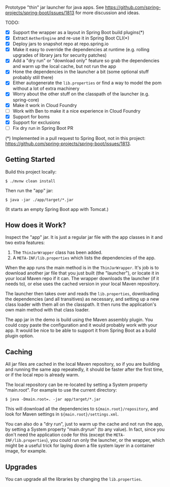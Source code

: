Prototype "thin" jar launcher for java apps. See https://github.com/spring-projects/spring-boot/issues/1813 for more discussion and ideas.

TODO:

* [X] Support the wrapper as a layout in Spring Boot build plugins(*)
* [X] Extract `AetherEngine` and re-use it in Spring Boot CLI(*)
* [X] Deploy jars to snapshot repo at repo.spring.io
* [X] Make it easy to override the dependencies at runtime (e.g. rolling upgrades of library jars for security patches)
* [X] Add a "dry run" or "download only" feature so grab the dependencies and warm up the local cache, but not run the app
* [X] Hone the dependencies in the launcher a bit (some optional stuff probably still there)
* [X] Either autogenerate the `lib.properties` or find a way to model the pom without a lot of extra machinery
* [X] Worry about the other stuff on the classpath of the launcher (e.g. spring-core)
* [X] Make it work in Cloud Foundry
* [ ] Work with Ben to make it a nice experience in Cloud Foundry
* [X] Support for boms
* [X] Support for exclusions
* [ ] Fix dry run in Spring Boot PR

(*) Implemented in a pull request to Spring Boot, not in this
project: https://github.com/spring-projects/spring-boot/issues/1813.

## Getting Started

Build this project locally:

```
$ ./mvnw clean install
```

Then run the "app" jar:

```
$ java -jar ./app/target/*.jar
```

(It starts an empty Spring Boot app with Tomcat.)

## How does it Work?

Inspect the "app" jar. It is just a regular jar file with the app
classes in it and two extra features:

1. The `ThinJarWrapper` class has been added.
2. A `META-INF/lib.properties` which lists the dependencies of the app.

When the app runs the main method is in the `ThinJarWrapper`. It's job
is to download another jar file that you just built (the "launcher"),
or locate it in your local Maven repo if it can. The wrapper downloads
the launcher (if it needs to), or else uses the cached version in your
local Maven repository.

The launcher then takes over and reads the `lib.properties`,
downloading the dependencies (and all transitives) as necessary, and
setting up a new class loader with them all on the classpath. It then
runs the application's own main method with that class loader.

The app jar in the demo is build using the Maven assembly plugin. You
could copy paste the configuration and it would probably work with
your app. It would be nice to be able to support it from Spring Boot
as a build plugin option.

## Caching

All jar files are cached in the local Maven repository, so if you are
building and running the same app repeatedly, it should be faster
after the first time, or if the local repo is already warm.

The local repository can be re-located by setting a System property "main.root". For example to use the current directory:

```
$ java -Dmain.root=. -jar app/target/*.jar
```

This will download all the dependencies to `${main.root}/repository`,
and look for Maven settings in `${main.root}/settings.xml`.

You can also do a "dry run", just to warm up the cache and not run the
app, by setting a System property "main.dryrun" (to any value). In
fact, since you don't need the application code for this (except the
`META-INF/lib.properties`), you could run only the launcher, or the
wrapper, which might be a useful trick for laying down a file system
layer in a container image, for example.


## Upgrades

You can upgrade all the libraries by changing the `lib.properties`.
